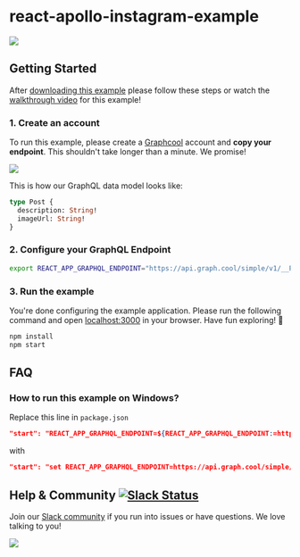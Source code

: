# react-apollo-instagram-example
![](http://i.imgur.com/CH44AZF.png)

## Getting Started

After [downloading this example](https://github.com/graphcool-examples/react-apollo-instagram-example/archive/master.zip) please follow these steps or watch the [walkthrough video](https://www.youtube.com/watch?v=SooujCyMHe4) for this example!

### 1. Create an account

To run this example, please create a [Graphcool](http://graph.cool) account and **copy your endpoint**. This shouldn't take longer than a minute. We promise!

![](http://i.imgur.com/ytXDR4B.gif)

This is how our GraphQL data model looks like:

```graphql
type Post {
  description: String!
  imageUrl: String!
}
```

### 2. Configure your GraphQL Endpoint

```sh
export REACT_APP_GRAPHQL_ENDPOINT="https://api.graph.cool/simple/v1/__PROJECT_ID__"
```

### 3. Run the example

You're done configuring the example application. Please run the following command and open [localhost:3000](http://localhost:3000) in your browser. Have fun exploring! 🎉

```sh
npm install
npm start
```

## FAQ


### How to run this example on Windows?

Replace this line in `package.json`

```json
"start": "REACT_APP_GRAPHQL_ENDPOINT=${REACT_APP_GRAPHQL_ENDPOINT:=https://api.graph.cool/simple/v1/__PROJECT_ID__} react-scripts start",
```

with

```json
"start": "set REACT_APP_GRAPHQL_ENDPOINT=https://api.graph.cool/simple/v1/__PROJECT_ID__&&react-scripts start",
```


## Help & Community [![Slack Status](https://slack.graph.cool/badge.svg)](https://slack.graph.cool)

Join our [Slack community](http://slack.graph.cool/) if you run into issues or have questions. We love talking to you!

![](http://i.imgur.com/5RHR6Ku.png)
